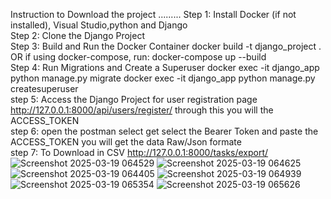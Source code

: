 Instruction to Download the project .........
Step 1: Install Docker (if not installed), Visual Studio,python and Django <br>
Step 2: Clone the Django Project <br>
Step 3: Build and Run the Docker Container
docker build -t django_project .
OR if using docker-compose, run:
docker-compose up --build<br>
Step 4: Run Migrations and Create a Superuser
docker exec -it django_app python manage.py migrate
docker exec -it django_app python manage.py createsuperuser<br>
step 5: Access the Django Project for user registration page http://127.0.0.1:8000/api/users/register/
through this you will the ACCESS_TOKEN<br>
step 6: open the postman 
select get
select the Bearer Token and paste the ACCESS_TOKEN
you will get the data Raw/Json formate<br>
step 7: To Download in CSV 
http://127.0.0.1:8000/tasks/export/<br>
![Screenshot 2025-03-19 064529](https://github.com/user-attachments/assets/f2da4916-e2c4-4188-a2dd-c8e413266d40)
![Screenshot 2025-03-19 064625](https://github.com/user-attachments/assets/ad6fdb83-d880-4338-aa7e-7b9659fdc8bb)
![Screenshot 2025-03-19 064405](https://github.com/user-attachments/assets/8c399f1f-2987-40b5-b0ff-34a3bc6b8884)
![Screenshot 2025-03-19 064939](https://github.com/user-attachments/assets/03cae350-150c-45c7-946c-b6c11d4f50a3)
![Screenshot 2025-03-19 065354](https://github.com/user-attachments/assets/4b047b85-0dd1-4433-acbc-f5a885c75c31)
![Screenshot 2025-03-19 065626](https://github.com/user-attachments/assets/0c5ab715-a77a-49ba-a6dd-aecc65611c1f)
